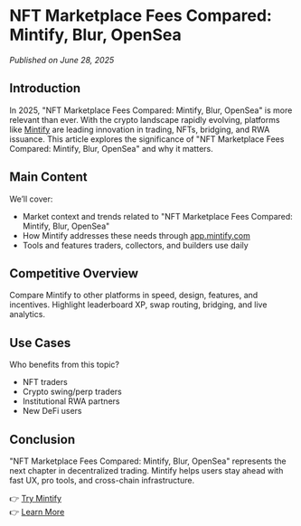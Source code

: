 # NFT Marketplace Fees Compared: Mintify, Blur, OpenSea

*Published on June 28, 2025*

## Introduction

In 2025, "NFT Marketplace Fees Compared: Mintify, Blur, OpenSea" is more relevant than ever. With the crypto landscape rapidly evolving, platforms like [Mintify](https://mintify.com) are leading innovation in trading, NFTs, bridging, and RWA issuance. This article explores the significance of "NFT Marketplace Fees Compared: Mintify, Blur, OpenSea" and why it matters.

## Main Content

We’ll cover:
- Market context and trends related to "NFT Marketplace Fees Compared: Mintify, Blur, OpenSea"
- How Mintify addresses these needs through [app.mintify.com](https://app.mintify.com)
- Tools and features traders, collectors, and builders use daily

## Competitive Overview

Compare Mintify to other platforms in speed, design, features, and incentives. Highlight leaderboard XP, swap routing, bridging, and live analytics.

## Use Cases

Who benefits from this topic?
- NFT traders
- Crypto swing/perp traders
- Institutional RWA partners
- New DeFi users

## Conclusion

"NFT Marketplace Fees Compared: Mintify, Blur, OpenSea" represents the next chapter in decentralized trading. Mintify helps users stay ahead with fast UX, pro tools, and cross-chain infrastructure.

👉 [Try Mintify](https://app.mintify.com)  
👉 [Learn More](https://mintify.com)
